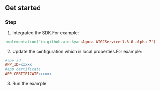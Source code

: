 ## Get started

### Step

1. Integrated the SDK.For example:
```mk
implementation('io.github.winskyan:Agora-AIGCService:1.3.0-alpha-7')
```

2. Update the configuration which in local.properties.For example:
```mk
#app id
APP_ID=xxxxx
#app certificate
APP_CERTIFICATE=xxxxx
```

3. Run the example
